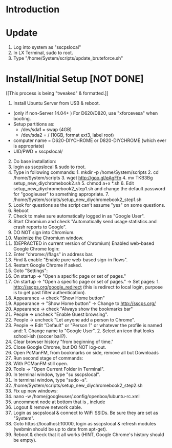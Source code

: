 # Introduction

# Update

1. Log into system as "sscpslocal"
2. In LX Terminal, sudo to root.
3. Type "/home/System/scripts/update_bruteforce.sh"

# Install/Initial Setup  [NOT DONE]
[[This process is being "tweaked" & formatted.]]

1. Install Ubuntu Server from USB & reboot.  
  * (only if non-Server 14.04+ ) For D620/D820, use "xforcevesa" when booting.
  * Setup partitions as:
    * /dev/sda1 = swap (4GB)
    * /dev/sda2 = / (10GB, format ext3, label root)
  * computer name = D620-DIYCHROME or D820-DIYCHROME (which ever is appropriate)
  * UID/PWD = sscpslocal/<usual local admin pwd>
2. Do base installation:
  1. login as sscpslocal & sudo to root.
  2. Type in following commands:
    1. mkdir -p /home/System/scripts
    2. cd /home/System/scripts
    3. wget http://goo.gl/eAgFfn
    4. mv TKB3Bg setup_new_diychromebook2.sh
    5. chmod a+x *.sh
    6. Edit setup_new_diychromebook2_step1.sh and change the default password for "googleuser" to something appropriate.
    7. /home/System/scripts/setup_new_diychromebook2_step1.sh
  3. Look for questions as the script can't assume "yes" on some questions.
  4. Reboot
3. Check to make sure automatically logged in as "Google User".
4. Start Chromium and check "Automatically send usage statistics and crash reports to Google".
5. DO NOT sign into Chromium.
6. Maximize the Chromium window.
7. (DEPRACTED in current version of Chromium) Enabled web-based Google Chrome login:
  1. Enter "chrome://flags" in address bar.
  2. Find & enable "Enable pure web-based sign-in flows".
  3. Restart Google Chrome if asked.
8. Goto "Settings":
  1. On startup -> "Open a specific page or set of pages."
  2. On startup -> "Open a specific page or set of pages." -> Set pages:
    1. http://sscps.org/google_redirect (this is redirect to local login, purpose is to get past filter authentication).
  3. Appearance -> check "Show Home button"
  4. Appearance -> "Show Home button" -> Change to http://sscps.org/
  5. Appearance -> check "Always show the bookmarks bar"
  6. People -> uncheck "Enable Guest browsing".
  7. People -> uncheck "Let anyone add a person to Chrome".
  8. People -> Edit "Default" or "Person 1" or whatever the profile is named and:
    1. Change name to "Google User".
    2. Select an icon that looks school-ish (soccer ball?).
  9. Clear browser history "from beginning of time." 
9. Close Google Chrome, but DO NOT log-out.
10. Open PcManFM, from bookmarks on side, remove all but Downloads
11. Run second stage of commands:
  1. With PCManFM still open.
  2. Tools -> "Open Current Folder in Terminal".
  3. In terminal window, type "su sscpslocal".
  4. In terminal window, type "sudo -s".
  5. /home/System/scripts/setup_new_diychromebook2_step2.sh
12. Fix up new windows:
  1. nano -w /home/googleuser/.config/openbox/lubuntu-rc.xml
  2. uncomment node at bottom that is <maximized>, include <application type="normal">
13. Logout & remove network cable.  
14. Login as sscpslocal & connect to WiFi SSIDs.  Be sure they are set as "System".
15. Goto https://localhost:10000, login as sscpslocal & refresh modules (webmin should be up to date from apt-get).
16. Reboot & check that it all works (HINT, Google Chrome's history should be empty).
